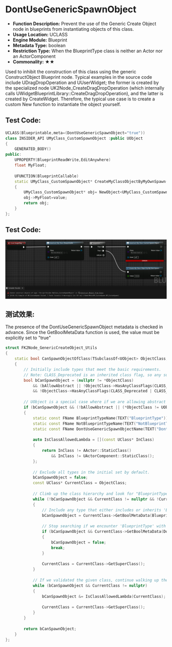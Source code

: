 # DontUseGenericSpawnObject

- **Function Description:** Prevent the use of the Generic Create Object node in blueprints from instantiating objects of this class.
- **Usage Location:** UCLASS
- **Engine Module:** Blueprint
- **Metadata Type:** boolean
- **Restriction Type:** When the BlueprintType class is neither an Actor nor an ActorComponent
- **Commonality:** ★★

Used to inhibit the construction of this class using the generic ConstructObject Blueprint node. Typical examples in the source code include UDragDropOperation and UUserWidget; the former is created by the specialized node UK2Node_CreateDragDropOperation (which internally calls UWidgetBlueprintLibrary::CreateDragDropOperation), and the latter is created by CreateWidget. Therefore, the typical use case is to create a custom New function to instantiate the object yourself.

## Test Code:

```cpp
UCLASS(Blueprintable,meta=(DontUseGenericSpawnObject="true"))
class INSIDER_API UMyClass_CustomSpawnObject :public UObject
{
	GENERATED_BODY()
public:
	UPROPERTY(BlueprintReadWrite,EditAnywhere)
	float MyFloat;

	UFUNCTION(BlueprintCallable)
	static UMyClass_CustomSpawnObject* CreateMyClassObjectByMyOwnSpawn(float value)
	{
		UMyClass_CustomSpawnObject* obj= NewObject<UMyClass_CustomSpawnObject>();
		obj->MyFloat=value;
		return obj;
	}
};
```

## Test Code:

![Untitled](Untitled.png)

## 测试效果:

The presence of the DontUseGenericSpawnObject metadata is checked in advance. Since the GetBoolMetaData function is used, the value must be explicitly set to "true"

```cpp
struct FK2Node_GenericCreateObject_Utils
{
	static bool CanSpawnObjectOfClass(TSubclassOf<UObject> ObjectClass, bool bAllowAbstract)
	{
		// Initially include types that meet the basic requirements.
		// Note: CLASS_Deprecated is an inherited class flag, so any subclass of an explicitly-deprecated class also cannot be spawned.
		bool bCanSpawnObject = (nullptr != *ObjectClass)
			&& (bAllowAbstract || !ObjectClass->HasAnyClassFlags(CLASS_Abstract))
			&& !ObjectClass->HasAnyClassFlags(CLASS_Deprecated | CLASS_NewerVersionExists);

		// UObject is a special case where if we are allowing abstract we are going to allow it through even though it doesn't have BlueprintType on it
		if (bCanSpawnObject && (!bAllowAbstract || (*ObjectClass != UObject::StaticClass())))
		{
			static const FName BlueprintTypeName(TEXT("BlueprintType"));
			static const FName NotBlueprintTypeName(TEXT("NotBlueprintType"));
			static const FName DontUseGenericSpawnObjectName(TEXT("DontUseGenericSpawnObject"));

			auto IsClassAllowedLambda = [](const UClass* InClass)
			{
				return InClass != AActor::StaticClass()
					&& InClass != UActorComponent::StaticClass();
			};

			// Exclude all types in the initial set by default.
			bCanSpawnObject = false;
			const UClass* CurrentClass = ObjectClass;

			// Climb up the class hierarchy and look for "BlueprintType." If "NotBlueprintType" is seen first, or if the class is not allowed, then stop searching.
			while (!bCanSpawnObject && CurrentClass != nullptr && !CurrentClass->GetBoolMetaData(NotBlueprintTypeName) && IsClassAllowedLambda(CurrentClass))
			{
				// Include any type that either includes or inherits 'BlueprintType'
				bCanSpawnObject = CurrentClass->GetBoolMetaData(BlueprintTypeName);

				// Stop searching if we encounter 'BlueprintType' with 'DontUseGenericSpawnObject'
				if (bCanSpawnObject && CurrentClass->GetBoolMetaData(DontUseGenericSpawnObjectName))
				{
					bCanSpawnObject = false;
					break;
				}

				CurrentClass = CurrentClass->GetSuperClass();
			}

			// If we validated the given class, continue walking up the hierarchy to make sure we exclude it if it's an Actor or ActorComponent derivative.
			while (bCanSpawnObject && CurrentClass != nullptr)
			{
				bCanSpawnObject &= IsClassAllowedLambda(CurrentClass);

				CurrentClass = CurrentClass->GetSuperClass();
			}
		}

		return bCanSpawnObject;
	}
};
```